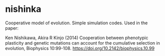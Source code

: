 # nishinka
Cooperative model of evolution. Simple simulation codes.
Used in the paper:

Ken Nishikawa, Akira R Kinjo (2014) Cooperation between phenotypic plasticity and genetic mutations can account for the cumulative selection in evolution, Biophysics 10:99-108. https://doi.org/10.2142/biophysics.10.99
